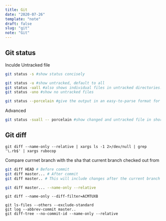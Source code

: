 ```yaml
---
title: Git
date: "2020-07-26"
template: "note"
draft: false
slug: "git"
note: "Git"
---
```

## Git status
Inculde Untracked file
```bash
git status -s #show status concisely
```

```bash
git status -u #show untracked, default to all
git status -uall #also shows individual files in untracked directories.
git status -uno #show no untracked files
```

```bash
git status --porcelain #give the output in an easy-to-parse format for scripts.
```

Advanced
```bash
git status -suall -- porcelain #show changed and untracked file in short and easy to parse mode
```

## Git diff
```
git diff --name-only --relative | xargs ls -1 2>/dev/null | grep '\.rb$' | xargs rubocop
```

Compare currnet branch with the sha that current branch checked out from

```bash
git diff HEAD # Before commit
git diff master... # After commit
git diff master.. # This will include changes after the current branch diverge

git diff master... --name-only --relative
```

```
git diff --name-only --diff-filter=ACMTUXB
```


```
git ls-files --others --exclude-standard
git log --abbrev-commit master..
git diff-tree --no-commit-id --name-only --relative
```